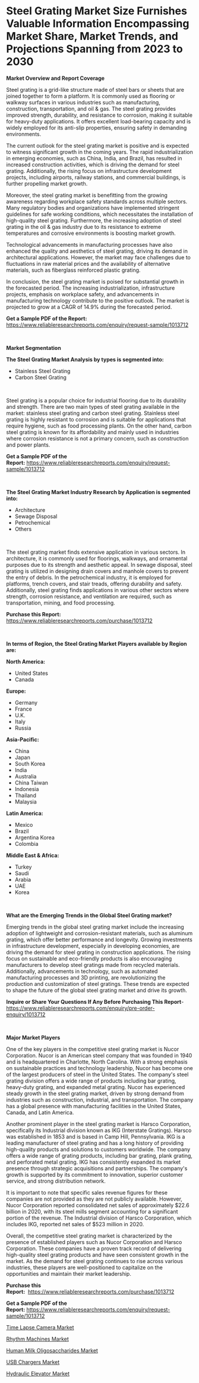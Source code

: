 <p><h1>Steel Grating Market Size Furnishes Valuable Information Encompassing Market Share, Market Trends, and Projections Spanning from 2023 to 2030</h1></p><p><strong>Market Overview and Report Coverage</strong></p>
<p><p>Steel grating is a grid-like structure made of steel bars or sheets that are joined together to form a platform. It is commonly used as flooring or walkway surfaces in various industries such as manufacturing, construction, transportation, and oil & gas. The steel grating provides improved strength, durability, and resistance to corrosion, making it suitable for heavy-duty applications. It offers excellent load-bearing capacity and is widely employed for its anti-slip properties, ensuring safety in demanding environments.</p><p>The current outlook for the steel grating market is positive and is expected to witness significant growth in the coming years. The rapid industrialization in emerging economies, such as China, India, and Brazil, has resulted in increased construction activities, which is driving the demand for steel grating. Additionally, the rising focus on infrastructure development projects, including airports, railway stations, and commercial buildings, is further propelling market growth.</p><p>Moreover, the steel grating market is benefitting from the growing awareness regarding workplace safety standards across multiple sectors. Many regulatory bodies and organizations have implemented stringent guidelines for safe working conditions, which necessitates the installation of high-quality steel grating. Furthermore, the increasing adoption of steel grating in the oil & gas industry due to its resistance to extreme temperatures and corrosive environments is boosting market growth.</p><p>Technological advancements in manufacturing processes have also enhanced the quality and aesthetics of steel grating, driving its demand in architectural applications. However, the market may face challenges due to fluctuations in raw material prices and the availability of alternative materials, such as fiberglass reinforced plastic grating.</p><p>In conclusion, the steel grating market is poised for substantial growth in the forecasted period. The increasing industrialization, infrastructure projects, emphasis on workplace safety, and advancements in manufacturing technology contribute to the positive outlook. The market is projected to grow at a CAGR of 14.9% during the forecasted period.</p></p>
<p><strong>Get a Sample PDF of the Report:</strong> <a href="https://www.reliableresearchreports.com/enquiry/request-sample/1013712">https://www.reliableresearchreports.com/enquiry/request-sample/1013712</a></p>
<p>&nbsp;</p>
<p><strong>Market Segmentation</strong></p>
<p><strong>The Steel Grating Market Analysis by types is segmented into:</strong></p>
<p><ul><li>Stainless Steel Grating</li><li>Carbon Steel Grating</li></ul></p>
<p>&nbsp;</p>
<p><p>Steel grating is a popular choice for industrial flooring due to its durability and strength. There are two main types of steel grating available in the market: stainless steel grating and carbon steel grating. Stainless steel grating is highly resistant to corrosion and is suitable for applications that require hygiene, such as food processing plants. On the other hand, carbon steel grating is known for its affordability and mainly used in industries where corrosion resistance is not a primary concern, such as construction and power plants.</p></p>
<p><strong>Get a Sample PDF of the Report:</strong>&nbsp;<a href="https://www.reliableresearchreports.com/enquiry/request-sample/1013712">https://www.reliableresearchreports.com/enquiry/request-sample/1013712</a></p>
<p>&nbsp;</p>
<p><strong>The Steel Grating Market Industry Research by Application is segmented into:</strong></p>
<p><ul><li>Architecture</li><li>Sewage Disposal</li><li>Petrochemical</li><li>Others</li></ul></p>
<p>&nbsp;</p>
<p><p>The steel grating market finds extensive application in various sectors. In architecture, it is commonly used for floorings, walkways, and ornamental purposes due to its strength and aesthetic appeal. In sewage disposal, steel grating is utilized in designing drain covers and manhole covers to prevent the entry of debris. In the petrochemical industry, it is employed for platforms, trench covers, and stair treads, offering durability and safety. Additionally, steel grating finds applications in various other sectors where strength, corrosion resistance, and ventilation are required, such as transportation, mining, and food processing.</p></p>
<p><strong>Purchase this Report:</strong>&nbsp; <a href="https://www.reliableresearchreports.com/purchase/1013712">https://www.reliableresearchreports.com/purchase/1013712</a></p>
<p>&nbsp;</p>
<p><strong>In terms of Region, the Steel Grating Market Players available by Region are:</strong></p>
<p>
    <p> <strong> North America: </strong>
        <ul>
            <li>United States</li>
            <li>Canada</li>
        </ul>
        </p> 
    <p> <strong> Europe: </strong>
        <ul>
            <li>Germany</li>
            <li>France</li>
            <li>U.K.</li>
            <li>Italy</li>
            <li>Russia</li>
        </ul>
        </p> 
    <p> <strong> Asia-Pacific: </strong>
        <ul>
            <li>China</li>
            <li>Japan</li>
            <li>South Korea</li>
            <li>India</li>
            <li>Australia</li>
            <li>China Taiwan</li>
            <li>Indonesia</li>
            <li>Thailand</li>
            <li>Malaysia</li>
        </ul>
        </p> 
    <p> <strong> Latin America: </strong>
        <ul>
            <li>Mexico</li>
            <li>Brazil</li>
            <li>Argentina Korea</li>
            <li>Colombia</li>
        </ul>
        </p> 
    <p> <strong> Middle East & Africa: </strong>
        <ul>
            <li>Turkey</li>
            <li>Saudi</li>
            <li>Arabia</li>
            <li>UAE</li>
            <li>Korea</li>
        </ul>
    </p>
    </p>
<p>&nbsp;</p>
<p><strong>What are the Emerging Trends in the Global Steel Grating market?</strong></p>
<p><p>Emerging trends in the global steel grating market include the increasing adoption of lightweight and corrosion-resistant materials, such as aluminum grating, which offer better performance and longevity. Growing investments in infrastructure development, especially in developing economies, are driving the demand for steel grating in construction applications. The rising focus on sustainable and eco-friendly products is also encouraging manufacturers to develop steel gratings made from recycled materials. Additionally, advancements in technology, such as automated manufacturing processes and 3D printing, are revolutionizing the production and customization of steel gratings. These trends are expected to shape the future of the global steel grating market and drive its growth.</p></p>
<p><strong>Inquire or Share Your Questions If Any Before Purchasing This Report</strong>- <a href="https://www.reliableresearchreports.com/enquiry/pre-order-enquiry/1013712">https://www.reliableresearchreports.com/enquiry/pre-order-enquiry/1013712</a></p>
<p>&nbsp;</p>
<p><strong>Major Market Players</strong></p>
<p><p>One of the key players in the competitive steel grating market is Nucor Corporation. Nucor is an American steel company that was founded in 1940 and is headquartered in Charlotte, North Carolina. With a strong emphasis on sustainable practices and technology leadership, Nucor has become one of the largest producers of steel in the United States. The company's steel grating division offers a wide range of products including bar grating, heavy-duty grating, and expanded metal grating. Nucor has experienced steady growth in the steel grating market, driven by strong demand from industries such as construction, industrial, and transportation. The company has a global presence with manufacturing facilities in the United States, Canada, and Latin America.</p><p>Another prominent player in the steel grating market is Harsco Corporation, specifically its Industrial division known as IKG (Interstate Gratings). Harsco was established in 1853 and is based in Camp Hill, Pennsylvania. IKG is a leading manufacturer of steel grating and has a long history of providing high-quality products and solutions to customers worldwide. The company offers a wide range of grating products, including bar grating, plank grating, and perforated metal grating. IKG has consistently expanded its market presence through strategic acquisitions and partnerships. The company's growth is supported by its commitment to innovation, superior customer service, and strong distribution network.</p><p>It is important to note that specific sales revenue figures for these companies are not provided as they are not publicly available. However, Nucor Corporation reported consolidated net sales of approximately $22.6 billion in 2020, with its steel mills segment accounting for a significant portion of the revenue. The Industrial division of Harsco Corporation, which includes IKG, reported net sales of $523 million in 2020.</p><p>Overall, the competitive steel grating market is characterized by the presence of established players such as Nucor Corporation and Harsco Corporation. These companies have a proven track record of delivering high-quality steel grating products and have seen consistent growth in the market. As the demand for steel grating continues to rise across various industries, these players are well-positioned to capitalize on the opportunities and maintain their market leadership.</p></p>
<p><strong>Purchase this Report:</strong>&nbsp;&nbsp;<a href="https://www.reliableresearchreports.com/purchase/1013712">https://www.reliableresearchreports.com/purchase/1013712</a></p>
<p></p>
<p><strong>Get a Sample PDF of the Report:</strong>&nbsp;<a href="https://www.reliableresearchreports.com/enquiry/request-sample/1013712">https://www.reliableresearchreports.com/enquiry/request-sample/1013712</a></p>
<p><p><a href="https://medium.com/@rosm15203/time-lapse-camera-market-insight-market-trends-growth-forecasted-from-2023-to-2030-53eeb0fd7df5">Time Lapse Camera Market</a></p><p><a href="https://medium.com/@nathanl41025/rhythm-machines-market-size-and-market-trends-complete-industry-overview-2023-to-2030-23cb423f9b70">Rhythm Machines Market</a></p><p><a href="https://medium.com/@katlynbauch/human-milk-oligosaccharides-market-size-cagr-trends-2024-2030-dda4f9ddcf49">Human Milk Oligosaccharides Market</a></p><p><a href="https://medium.com/@maryg156987/usb-chargers-market-research-report-its-history-and-forecast-2023-to-2030-3baf9506e454">USB Chargers Market</a></p><p><a href="https://medium.com/@gussiehauck/hydraulic-elevator-market-size-cagr-trends-2024-2030-e1f3369bb4f3">Hydraulic Elevator Market</a></p></p>